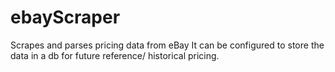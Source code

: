 # ebayScraper
Scrapes and parses pricing data from eBay
It can be configured to store the data in a db for future reference/ historical pricing.
